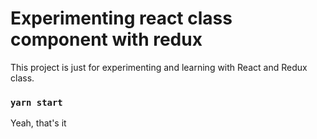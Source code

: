 # Experimenting react class component with redux

This project is just for experimenting and learning with React and Redux class.

### `yarn start`

Yeah, that's it